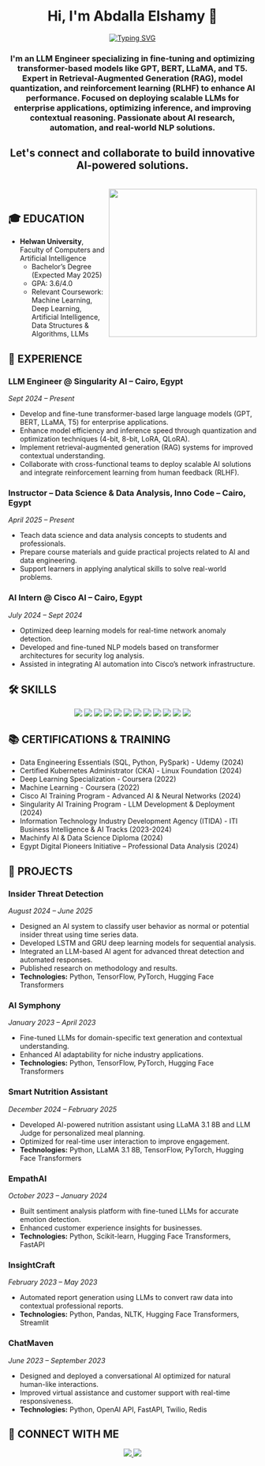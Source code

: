 <h1 align="center">Hi, I'm Abdalla Elshamy 👋</h1>
<p align="center">
  <a href="https://readme-typing-svg.herokuapp.com?font=Vujahday+Script&color=%23876CF7&size=35&height=60&lines=Welcome+to+Abdalla's+Github+!">
    <img src="https://readme-typing-svg.herokuapp.com?font=Vujahday+Script&color=%23876CF7&size=35&height=60&lines=Welcome+to+Abdalla's+Github+!" alt="Typing SVG" />
  </a>
</p>

<h3 align="center">
I'm an LLM Engineer specializing in fine-tuning and optimizing transformer-based models like GPT, BERT, LLaMA, and T5.  
Expert in Retrieval-Augmented Generation (RAG), model quantization, and reinforcement learning (RLHF) to enhance AI performance.  
Focused on deploying scalable LLMs for enterprise applications, optimizing inference, and improving contextual reasoning.  
Passionate about AI research, automation, and real-world NLP solutions.
</h3>

<h2 align="center">Let's connect and collaborate to build innovative AI-powered solutions.</h2>

<br>
<img align="right" src="https://user-images.githubusercontent.com/63050133/156676671-d5b2e362-97d4-4404-9447-dd71ddfea82f.gif" width="300px"/>
<br>

## 🎓 EDUCATION
- **Helwan University**, Faculty of Computers and Artificial Intelligence  
  - Bachelor’s Degree (Expected May 2025)  
  - GPA: 3.6/4.0  
  - Relevant Coursework: Machine Learning, Deep Learning, Artificial Intelligence, Data Structures & Algorithms, LLMs  

## 💼 EXPERIENCE
### LLM Engineer @ Singularity AI – Cairo, Egypt  
*Sept 2024 – Present*  
- Develop and fine-tune transformer-based large language models (GPT, BERT, LLaMA, T5) for enterprise applications.  
- Enhance model efficiency and inference speed through quantization and optimization techniques (4-bit, 8-bit, LoRA, QLoRA).  
- Implement retrieval-augmented generation (RAG) systems for improved contextual understanding.  
- Collaborate with cross-functional teams to deploy scalable AI solutions and integrate reinforcement learning from human feedback (RLHF).  

### Instructor – Data Science & Data Analysis, Inno Code – Cairo, Egypt  
*April 2025 – Present*  
- Teach data science and data analysis concepts to students and professionals.  
- Prepare course materials and guide practical projects related to AI and data engineering.  
- Support learners in applying analytical skills to solve real-world problems.  

### AI Intern @ Cisco AI – Cairo, Egypt  
*July 2024 – Sept 2024*  
- Optimized deep learning models for real-time network anomaly detection.  
- Developed and fine-tuned NLP models based on transformer architectures for security log analysis.  
- Assisted in integrating AI automation into Cisco’s network infrastructure.  

## 🛠 SKILLS
<p align="center">  
  <img src="https://img.shields.io/badge/Python-3776AB?style=for-the-badge&logo=python&logoColor=white"/>
  <img src="https://img.shields.io/badge/SQL-003B57?style=for-the-badge&logo=mysql&logoColor=white"/>
  <img src="https://img.shields.io/badge/Machine_Learning-F7931E?style=for-the-badge&logo=ml&logoColor=white"/>
  <img src="https://img.shields.io/badge/Deep_Learning-E34F26?style=for-the-badge&logo=pytorch&logoColor=white"/>
  <img src="https://img.shields.io/badge/TensorFlow-FF6F00?style=for-the-badge&logo=tensorflow&logoColor=white"/>
  <img src="https://img.shields.io/badge/NLP-BE94E3?style=for-the-badge&logo=spacy&logoColor=white"/>
  <img src="https://img.shields.io/badge/Transformers-00BFFF?style=for-the-badge&logo=transformers&logoColor=white"/>
  <img src="https://img.shields.io/badge/LLM-FF6F61?style=for-the-badge&logo=openai&logoColor=white"/>
  <img src="https://img.shields.io/badge/RLHF-2E8B57?style=for-the-badge&logo=reinforcement-learning&logoColor=white"/>
  <img src="https://img.shields.io/badge/Docker-2496ED?style=for-the-badge&logo=docker&logoColor=white"/>
  <img src="https://img.shields.io/badge/AWS-232F3E?style=for-the-badge&logo=amazonaws&logoColor=white"/>
  <img src="https://img.shields.io/badge/Power_BI-F2C811?style=for-the-badge&logo=powerbi&logoColor=black"/>
</p>

## 📚 CERTIFICATIONS & TRAINING
- Data Engineering Essentials (SQL, Python, PySpark) - Udemy (2024)  
- Certified Kubernetes Administrator (CKA) - Linux Foundation (2024)  
- Deep Learning Specialization - Coursera (2022)  
- Machine Learning - Coursera (2022)  
- Cisco AI Training Program - Advanced AI & Neural Networks (2024)  
- Singularity AI Training Program - LLM Development & Deployment (2024)  
- Information Technology Industry Development Agency (ITIDA) - ITI Business Intelligence & AI Tracks (2023-2024)  
- Machinfy AI & Data Science Diploma (2024)  
- Egypt Digital Pioneers Initiative – Professional Data Analysis (2024)  

## 🚀 PROJECTS

### Insider Threat Detection  
*August 2024 – June 2025*  
- Designed an AI system to classify user behavior as normal or potential insider threat using time series data.  
- Developed LSTM and GRU deep learning models for sequential analysis.  
- Integrated an LLM-based AI agent for advanced threat detection and automated responses.  
- Published research on methodology and results.  
- **Technologies:** Python, TensorFlow, PyTorch, Hugging Face Transformers  

### AI Symphony  
*January 2023 – April 2023*  
- Fine-tuned LLMs for domain-specific text generation and contextual understanding.  
- Enhanced AI adaptability for niche industry applications.  
- **Technologies:** Python, TensorFlow, PyTorch, Hugging Face Transformers  

### Smart Nutrition Assistant  
*December 2024 – February 2025*  
- Developed AI-powered nutrition assistant using LLaMA 3.1 8B and LLM Judge for personalized meal planning.  
- Optimized for real-time user interaction to improve engagement.  
- **Technologies:** Python, LLaMA 3.1 8B, TensorFlow, PyTorch, Hugging Face Transformers  

### EmpathAI  
*October 2023 – January 2024*  
- Built sentiment analysis platform with fine-tuned LLMs for accurate emotion detection.  
- Enhanced customer experience insights for businesses.  
- **Technologies:** Python, Scikit-learn, Hugging Face Transformers, FastAPI  

### InsightCraft  
*February 2023 – May 2023*  
- Automated report generation using LLMs to convert raw data into contextual professional reports.  
- **Technologies:** Python, Pandas, NLTK, Hugging Face Transformers, Streamlit  

### ChatMaven  
*June 2023 – September 2023*  
- Designed and deployed a conversational AI optimized for natural human-like interactions.  
- Improved virtual assistance and customer support with real-time responsiveness.  
- **Technologies:** Python, OpenAI API, FastAPI, Twilio, Redis  

## 📩 CONNECT WITH ME  
<p align="center">
  <a href="mailto:abdalla.elshamy@example.com" title="Gmail">
    <img src="https://img.shields.io/badge/gmail-%23F05033.svg?style=for-the-badge&logo=gmail&logoColor=white"/>
  </a>
  <a href="https://www.linkedin.com/in/abdalla-elshamy/" title="LinkedIn">
    <img src="https://img.shields.io/badge/linkedin-%230077B5.svg?style=for-the-badge&logo=linkedin&logoColor=white"/>
  </a>
</p>
